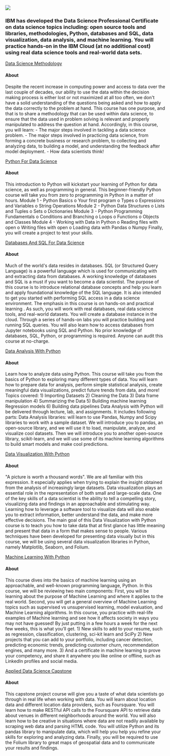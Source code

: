 ![](https://media.giphy.com/media/il98kgSrXh66I/giphy.gif)

### IBM has developed the Data Science Professional Certificate on data science topics including: open source tools and libraries, methodologies, Python, databases and SQL, data visualization, data analysis, and machine learning. You will practice hands-on in the IBM Cloud (at no additional cost) using real data science tools and real-world data sets.

[Data Science Methodology]()

#### About 
Despite the recent increase in computing power and access to data over the last couple of decades, our ability to use the data within the decision making process is either lost or not maximized at all too often, we don't have a solid understanding of the questions being asked and how to apply the data correctly to the problem at hand. This course has one purpose, and that is to share a methodology that can be used within data science, to ensure that the data used in problem solving is relevant and properly manipulated to address the question at hand. Accordingly, in this course, you will learn: - The major steps involved in tackling a data science problem. - The major steps involved in practicing data science, from forming a concrete business or research problem, to collecting and analyzing data, to building a model, and understanding the feedback after model deployment. - How data scientists think! 

[Python For Data Science]()

#### About 
This introduction to Python will kickstart your learning of Python for data science, as well as programming in general. This beginner-friendly Python course will take you from zero to programming in Python in a matter of hours. Module 1 - Python Basics o	Your first program o	Types o Expressions and Variables o	String Operations Module 2 - Python Data Structures o	Lists and Tuples o	Sets o	Dictionaries Module 3 - Python Programming Fundamentals o	Conditions and Branching o	Loops o	Functions o	Objects and Classes Module 4 - Working with Data in Python o	Reading files with open o	Writing files with open o	Loading data with Pandas o	Numpy Finally, you will create a project to test your skills.

[Databases And SQL For Data Science]()

#### About
Much of the world's data resides in databases. SQL (or Structured Query Language) is a powerful language which is used for communicating with and extracting data from databases. A working knowledge of databases and SQL is a must if you want to become a data scientist. The purpose of this course is to introduce relational database concepts and help you learn and apply foundational knowledge of the SQL language. It is also intended to get you started with performing SQL access in a data science environment. The emphasis in this course is on hands-on and practical learning . As such, you will work with real databases, real data science tools, and real-world datasets. You will create a database instance in the cloud. Through a series of hands-on labs you will practice building and running SQL queries. You will also learn how to access databases from Jupyter notebooks using SQL and Python. No prior knowledge of databases, SQL, Python, or programming is required. Anyone can audit this course at no-charge.

[Data Analysis With Python]()

#### About 
Learn how to analyze data using Python. This course will take you from the basics of Python to exploring many different types of data. You will learn how to prepare data for analysis, perform simple statistical analysis, create meaningful data visualizations, predict future trends from data, and more! Topics covered: 1) Importing Datasets 2) Cleaning the Data 3) Data frame manipulation 4) Summarizing the Data 5) Building machine learning Regression models 6) Building data pipelines Data Analysis with Python will be delivered through lecture, lab, and assignments. It includes following parts: Data Analysis libraries: will learn to use Pandas, Numpy and Scipy libraries to work with a sample dataset. We will introduce you to pandas, an open-source library, and we will use it to load, manipulate, analyze, and visualize cool datasets. Then we will introduce you to another open-source library, scikit-learn, and we will use some of its machine learning algorithms to build smart models and make cool predictions.

[Data Visualization With Python]()

#### About
"A picture is worth a thousand words". We are all familiar with this expression. It especially applies when trying to explain the insight obtained from the analysis of increasingly large datasets. Data visualization plays an essential role in the representation of both small and large-scale data. One of the key skills of a data scientist is the ability to tell a compelling story, visualizing data and findings in an approachable and stimulating way. Learning how to leverage a software tool to visualize data will also enable you to extract information, better understand the data, and make more effective decisions. The main goal of this Data Visualization with Python course is to teach you how to take data that at first glance has little meaning and present that data in a form that makes sense to people. Various techniques have been developed for presenting data visually but in this course, we will be using several data visualization libraries in Python, namely Matplotlib, Seaborn, and Folium.

[Machine Learning With Python]()

#### About
This course dives into the basics of machine learning using an approachable, and well-known programming language, Python. In this course, we will be reviewing two main components: First, you will be learning about the purpose of Machine Learning and where it applies to the real world. Second, you will get a general overview of Machine Learning topics such as supervised vs unsupervised learning, model evaluation, and Machine Learning algorithms. In this course, you practice with real-life examples of Machine learning and see how it affects society in ways you may not have guessed! By just putting in a few hours a week for the next few weeks, this is what you’ll get. 1) New skills to add to your resume, such as regression, classification, clustering, sci-kit learn and SciPy 2) New projects that you can add to your portfolio, including cancer detection, predicting economic trends, predicting customer churn, recommendation engines, and many more. 3) And a certificate in machine learning to prove your competency, and share it anywhere you like online or offline, such as LinkedIn profiles and social media. 

[Applied Data Science Capstone]()

#### About
This capstone project course will give you a taste of what data scientists go through in real life when working with data. You will learn about location data and different location data providers, such as Foursquare. You will learn how to make RESTful API calls to the Foursquare API to retrieve data about venues in different neighborhoods around the world. You will also learn how to be creative in situations where data are not readily available by scraping web data and parsing HTML code. You will utilize Python and its pandas library to manipulate data, which will help you help you refine your skills for exploring and analyzing data. Finally, you will be required to use the Folium library to great maps of geospatial data and to communicate your results and findings.

